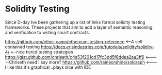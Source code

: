 # Solidity Testing

Since D-day Ive been gathering up a list of links formal solidity testing frameworks. These projects that aim to add a layer of semantic reasoning and verification to writing smart contracts. 

https://github.com/ether-camp/ethereum-testing-reference <--A self contained testing 
https://docs.erisindustries.com/tutorials/solidity/solidity-4/   <--nice tiered testing strategies
https://gist.github.com/chriseth/c4a53f201cd17fc3dd5f8ddea2aa3ff9 <-----Chriseth need I say more?
https://github.com/raineorshine/solgraph <---I like this:it's graphical ..plays nice with IDE 